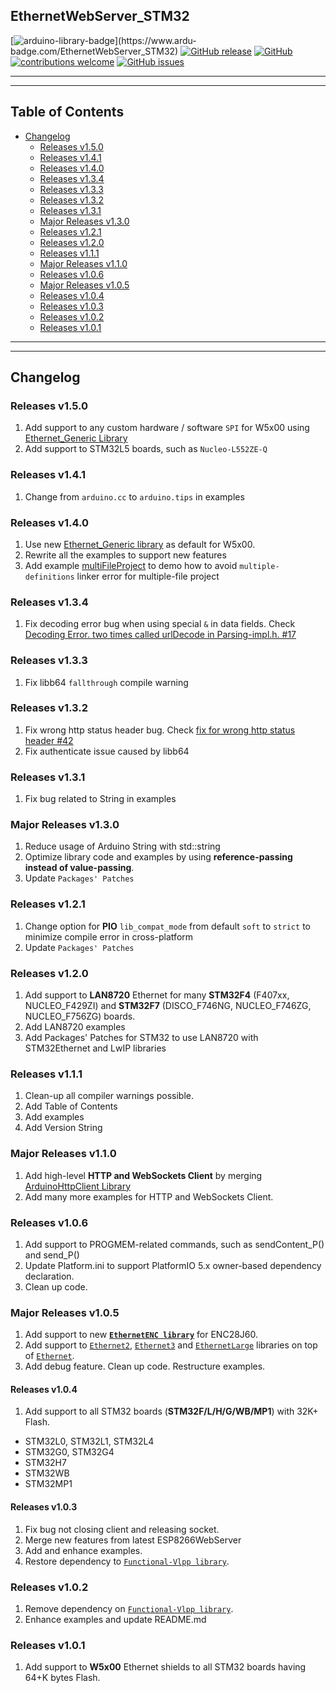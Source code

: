 ## EthernetWebServer_STM32

[![arduino-library-badge](https://www.ardu-badge.com/badge/EthernetWebServer_STM32.svg?)](https://www.ardu-badge.com/EthernetWebServer_STM32)
[![GitHub release](https://img.shields.io/github/release/khoih-prog/EthernetWebServer_STM32.svg)](https://github.com/khoih-prog/EthernetWebServer_STM32/releases)
[![GitHub](https://img.shields.io/github/license/mashape/apistatus.svg)](https://github.com/khoih-prog/EthernetWebServer_STM32/blob/master/LICENSE)
[![contributions welcome](https://img.shields.io/badge/contributions-welcome-brightgreen.svg?style=flat)](#Contributing)
[![GitHub issues](https://img.shields.io/github/issues/khoih-prog/EthernetWebServer_STM32.svg)](http://github.com/khoih-prog/EthernetWebServer_STM32/issues)

---
---

## Table of Contents

* [Changelog](#changelog)
  * [Releases v1.5.0](#releases-v150)
  * [Releases v1.4.1](#releases-v141)
  * [Releases v1.4.0](#releases-v140)
  * [Releases v1.3.4](#releases-v134)
  * [Releases v1.3.3](#releases-v133)
  * [Releases v1.3.2](#releases-v132)
  * [Releases v1.3.1](#releases-v131)
  * [Major Releases v1.3.0](#major-releases-v130)
  * [Releases v1.2.1](#releases-v121)
  * [Releases v1.2.0](#releases-v120)
  * [Releases v1.1.1](#releases-v111)
  * [Major Releases v1.1.0](#major-releases-v110)
  * [Releases v1.0.6](#releases-v106)
  * [Major Releases v1.0.5](#major-releases-v105)
  * [Releases v1.0.4](#releases-v104)
  * [Releases v1.0.3](#releases-v103)
  * [Releases v1.0.2](#releases-v102)
  * [Releases v1.0.1](#releases-v101)

---
---

## Changelog

### Releases v1.5.0

1. Add support to any custom hardware / software `SPI` for W5x00 using [Ethernet_Generic Library](https://github.com/khoih-prog/Ethernet_Generic)
2. Add support to STM32L5 boards, such as `Nucleo-L552ZE-Q`

### Releases v1.4.1

1. Change from `arduino.cc` to `arduino.tips` in examples

### Releases v1.4.0

1. Use new [Ethernet_Generic library](https://github.com/khoih-prog/Ethernet_Generic) as default for W5x00.
2. Rewrite all the examples to support new features
3. Add example [multiFileProject](examples/multiFileProject) to demo how to avoid `multiple-definitions` linker error for multiple-file project

### Releases v1.3.4

1. Fix decoding error bug when using special `&` in data fields. Check [Decoding Error. two times called urlDecode in Parsing-impl.h. #17](https://github.com/khoih-prog/WiFiWebServer/issues/17)

### Releases v1.3.3

1. Fix libb64 `fallthrough` compile warning

### Releases v1.3.2

1. Fix wrong http status header bug. Check [fix for wrong http status header #42](https://github.com/khoih-prog/EthernetWebServer/pull/42)
2. Fix authenticate issue caused by libb64

### Releases v1.3.1

1. Fix bug related to String in examples

### Major Releases v1.3.0

1. Reduce usage of Arduino String with std::string
2. Optimize library code and examples by using **reference-passing instead of value-passing**.
3. Update `Packages' Patches`

### Releases v1.2.1

1. Change option for **PIO** `lib_compat_mode` from default `soft` to `strict` to minimize compile error in cross-platform
2. Update `Packages' Patches`


### Releases v1.2.0

1. Add support to **LAN8720** Ethernet for many **STM32F4** (F407xx, NUCLEO_F429ZI) and **STM32F7** (DISCO_F746NG, NUCLEO_F746ZG, NUCLEO_F756ZG) boards.
2. Add LAN8720 examples
3. Add Packages' Patches for STM32 to use LAN8720 with STM32Ethernet and LwIP libraries

### Releases v1.1.1

1. Clean-up all compiler warnings possible.
2. Add Table of Contents
3. Add examples
4. Add Version String 

### Major Releases v1.1.0

1. Add high-level **HTTP and WebSockets Client** by merging [ArduinoHttpClient Library](https://github.com/arduino-libraries/ArduinoHttpClient)
2. Add many more examples for HTTP and WebSockets Client.

### Releases v1.0.6

1. Add support to PROGMEM-related commands, such as sendContent_P() and send_P()
2. Update Platform.ini to support PlatformIO 5.x owner-based dependency declaration.
3. Clean up code. 

### Major Releases v1.0.5

1. Add support to new [**`EthernetENC library`**](https://github.com/jandrassy/EthernetENC) for ENC28J60.
2. Add support to [`Ethernet2`](https://github.com/adafruit/Ethernet2), [`Ethernet3`](https://github.com/sstaub/Ethernet3) and [`EthernetLarge`](https://github.com/OPEnSLab-OSU/EthernetLarge) libraries on top of [`Ethernet`](https://www.arduino.cc/en/Reference/Ethernet).
2. Add debug feature. Clean up code. Restructure examples.
  
#### Releases v1.0.4

1. Add support to all STM32 boards (**STM32F/L/H/G/WB/MP1**) with 32K+ Flash.

  - STM32L0, STM32L1, STM32L4
  - STM32G0, STM32G4
  - STM32H7
  - STM32WB
  - STM32MP1

#### Releases v1.0.3

1. Fix bug not closing client and releasing socket.
2. Merge new features from latest ESP8266WebServer
3. Add and enhance examples.
4. Restore dependency to [`Functional-Vlpp library`](https://github.com/khoih-prog/functional-vlpp).

### Releases v1.0.2

1. Remove dependency on [`Functional-Vlpp library`](https://github.com/khoih-prog/functional-vlpp).
2. Enhance examples and update README.md

### Releases v1.0.1

1. Add support to **W5x00** Ethernet shields to all STM32 boards having 64+K bytes Flash.



